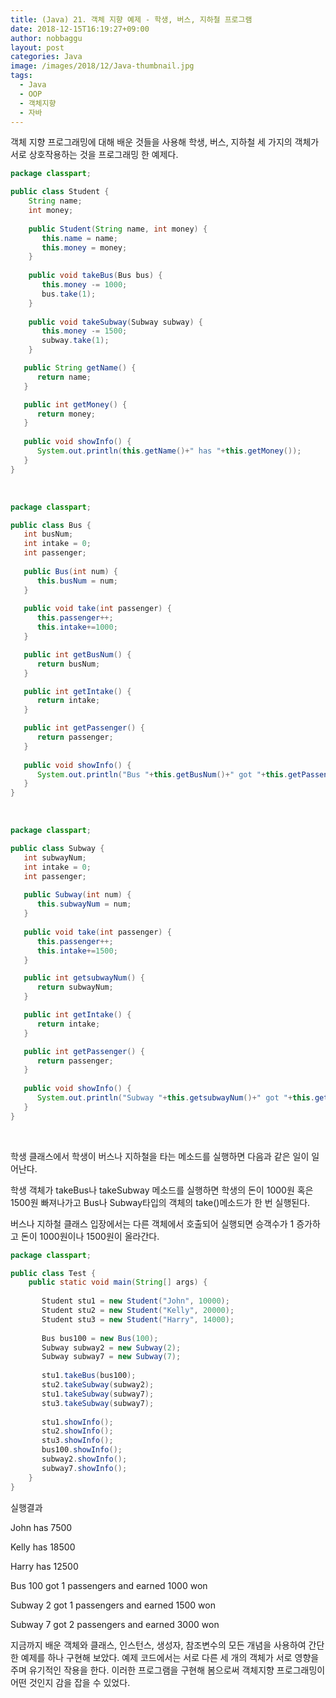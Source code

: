 ```yaml
---
title: (Java) 21. 객체 지향 예제 - 학생, 버스, 지하철 프로그램
date: 2018-12-15T16:19:27+09:00
author: nobbaggu
layout: post
categories: Java
image: /images/2018/12/Java-thumbnail.jpg
tags:
  - Java
  - OOP
  - 객체지향
  - 자바
---
```

객체 지향 프로그래밍에 대해 배운 것들을 사용해 학생, 버스, 지하철 세 가지의 객체가 서로 상호작용하는 것을 프로그래밍 한 예제다.

~~~ java
package classpart;

public class Student {
    String name;
    int money;
    
    public Student(String name, int money) {
       this.name = name;
       this.money = money;
    }
    
    public void takeBus(Bus bus) {
       this.money -= 1000;
       bus.take(1);
    }
    
    public void takeSubway(Subway subway) {
       this.money -= 1500;
       subway.take(1);
    }

   public String getName() {
      return name;
   }

   public int getMoney() {
      return money;
   }
   
   public void showInfo() {
      System.out.println(this.getName()+" has "+this.getMoney());
   }
}
~~~

&nbsp;

~~~ java
package classpart;

public class Bus {
   int busNum;
   int intake = 0;
   int passenger;
   
   public Bus(int num) {
      this.busNum = num;
   }
   
   public void take(int passenger) {
      this.passenger++;
      this.intake+=1000;
   }

   public int getBusNum() {
      return busNum;
   }

   public int getIntake() {
      return intake;
   }

   public int getPassenger() {
      return passenger;
   }
   
   public void showInfo() {
      System.out.println("Bus "+this.getBusNum()+" got "+this.getPassenger()+" passengers and earned "+this.getIntake()+" won");
   }
}
~~~

&nbsp;

~~~ java
package classpart;

public class Subway {
   int subwayNum;
   int intake = 0;
   int passenger;
   
   public Subway(int num) {
      this.subwayNum = num;
   }
   
   public void take(int passenger) {
      this.passenger++;
      this.intake+=1500;
   }

   public int getsubwayNum() {
      return subwayNum;
   }

   public int getIntake() {
      return intake;
   }

   public int getPassenger() {
      return passenger;
   }
   
   public void showInfo() {
      System.out.println("Subway "+this.getsubwayNum()+" got "+this.getPassenger()+" passengers and earned "+this.getIntake()+" won");
   }
}
~~~

&nbsp;

학생 클래스에서 학생이 버스나 지하철을 타는 메소드를 실행하면 다음과 같은 일이 일어난다.

학생 객체가 takeBus나 takeSubway 메소드를 실행하면 학생의 돈이 1000원 혹은 1500원 빠져나가고 Bus나 Subway타입의 객체의 take()메소드가 한 번 실행된다.

버스나 지하철 클래스 입장에서는 다른 객체에서 호출되어 실행되면 승객수가 1 증가하고 돈이 1000원이나 1500원이 올라간다.

~~~ java
package classpart;

public class Test {
    public static void main(String[] args) {
       
       Student stu1 = new Student("John", 10000);
       Student stu2 = new Student("Kelly", 20000);
       Student stu3 = new Student("Harry", 14000);
       
       Bus bus100 = new Bus(100);
       Subway subway2 = new Subway(2);
       Subway subway7 = new Subway(7);
       
       stu1.takeBus(bus100);
       stu2.takeSubway(subway2);
       stu1.takeSubway(subway7);
       stu3.takeSubway(subway7);
       
       stu1.showInfo();
       stu2.showInfo();
       stu3.showInfo();
       bus100.showInfo();
       subway2.showInfo();
       subway7.showInfo();    
    }
}
~~~

실행결과

John has 7500


Kelly has 18500


Harry has 12500


Bus 100 got 1 passengers and earned 1000 won


Subway 2 got 1 passengers and earned 1500 won


Subway 7 got 2 passengers and earned 3000 won


 

지금까지 배운 객체와 클래스, 인스턴스, 생성자, 참조변수의 모든 개념을 사용하여 간단한 예제를 하나 구현해 보았다. 예제 코드에서는 서로 다른 세 개의 객체가 서로 영향을 주며 유기적인 작용을 한다. 이러한 프로그램을 구현해 봄으로써 객체지향 프로그래밍이 어떤 것인지 감을 잡을 수 있었다.